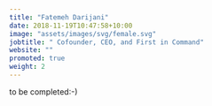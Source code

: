 ```yaml
---
title: "Fatemeh Darijani"
date: 2018-11-19T10:47:58+10:00
image: "assets/images/svg/female.svg"
jobtitle: " Cofounder, CEO, and First in Command"
website: ""
promoted: true
weight: 2
---
```


to be completed:-)
